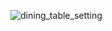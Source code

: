 ![dining_table_setting](https://user-images.githubusercontent.com/90543862/133373184-ba762ff3-d4c5-44aa-a3b2-8911c0b1dfc5.PNG)
